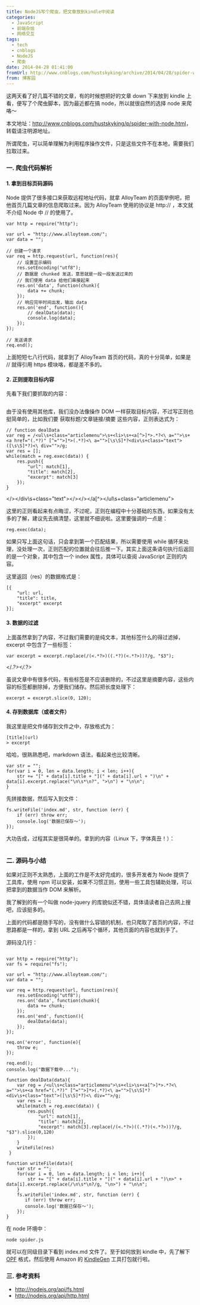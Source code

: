 ```yaml
---
title: NodeJS写个爬虫，把文章放到kindle中阅读
categories:
  - JavaScript
  - 前端杂烩
  - 网络交互
tags:
  - tech
  - cnblogs
  - NodeJS
  - 爬虫
date: 2014-04-28 01:41:00
fromUrl: http://www.cnblogs.com/hustskyking/archive/2014/04/28/spider-with-node.html
from: 博客园
---
```



<p>这两天看了好几篇不错的文章，有的时候想把好的文章 down 下来放到 kindle 上看，便写了个爬虫脚本，因为最近都在搞 node，所以就很自然的选择 node 来爬咯～</p>
<p>本文地址：<a href="http://www.cnblogs.com/hustskyking/p/spider-with-node.html">http://www.cnblogs.com/hustskyking/p/spider-with-node.html</a>，转载请注明源地址。</p>
<p>所谓爬虫，可以简单理解为利用程序操作文件，只是这些文件不在本地，需要我们拉取过来。</p>
<h3>一. 爬虫代码解析</h3>
<h4>1. 拿到目标页码源码</h4>
<p>Node 提供了很多接口来获取远程地址代码，就拿 AlloyTeam 的页面举例吧，把他首页几篇文章的信息爬取过来。因为 AlloyTeam 使用的协议是 http:// ，本文就不介绍 Node 中 // 的使用了。</p>

```
var http = require("http");

var url = "http://www.alloyteam.com/";
var data = "";

// 创建一个请求
var req = http.request(url, function(res){
    // 设置显示编码
    res.setEncoding("utf8");
    // 数据是 chunked 发送，意思就是一段一段发送过来的
    // 我们使用 data 给他们串接起来
    res.on('data', function(chunk){
        data += chunk;
    });
    // 响应完毕时间出发，输出 data
    res.on('end', function(){
        // dealData(data);
        console.log(data);
    });
});

// 发送请求
req.end();

```

<p>上面短短七八行代码，就拿到了 AlloyTeam 首页的代码，真的十分简单，如果是 // 就得引用 https 模块咯，都是差不多的。</p>
<h4>2. 正则提取目标内容</h4>
<p>先看下我们要抓取的内容：&nbsp;</p>
<p><img src="https://img.alicdn.com/tfs/TB1oyqGa_tYBeNjy1XdXXXXyVXa-300-300.png" loading="lazy" data-original="https://cdn.jsdelivr.net/gh/barretlee/blog/blog/src/blogimgs/2014/04/28/280127061279284.png" data-source="http://images.cnitblog.com/i/387325/201404/280127061279284.png" alt=""></p>
<p>由于没有使用其他库，我们没办法像操作 DOM 一样获取目标内容，不过写正则也挺简单的，比如我们要 获取标题/文章链接/摘要 这些内容，正则表达式为：</p>

```
// function dealData
var reg = /<ul\s+class="articlemenu">\s+<li>\s+<a[^>]*>.*?<\ a="">\s+<a href="(.*?)" [^="">]*>(.*?)<\ a="">[\s\S]*?<div\s+class="text">([\s\S]*?)<\ div="">/g;
var res = [];
while(match = reg.exec(data)) {
    res.push({
        "url": match[1],
        "title": match[2],
        "excerpt": match[3]
    });
}

```
</\></div\s+class="text"></\></a></\></a[^></li></ul\s+class="articlemenu">
<p>这里的正则看起来有点晦涩，不过呢，正则在编程中十分基础的东西，如果没有太多的了解，建议先去搞清楚，这里就不细说啦。这里要强调的一点是：</p>

```
reg.exec(data);

```

<p>如果只写上面这句话，只会拿到第一个匹配结果，所以需要使用 while 循环来处理，没处理一次，正则匹配的位置就会往后推一下。其实上面这条语句执行后返回的是一个对象，其中包含一个 index 属性，具体可以查阅 JavaScript 正则的内容。</p>
<p>这里返回（res）的数据格式是：</p>

```
[{
    "url: url,
    "title": title,
    "excerpt" excerpt
}];

```

<h4>3. 数据的过滤</h4>
<p>上面虽然拿到了内容，不过我们需要的是纯文本，其他标签什么的得过滤掉，excerpt 中包含了一些标签：</p>

```
var excerpt = excerpt.replace(/(<.*?>)((.*?)(<.*?>))?/g, "$3");

```
</.*?></.*?>
<p>虽说文章中有很多代码，有些标签是不应该删除的，不过这里是摘要内容，这些内容的标签都删除掉，方便我们储存。然后把长度处理下：</p>

```
excerpt = excerpt.slice(0, 120);

```

<h4>4. 存到数据库（或者文件）</h4>
<p>我这里是把文件储存到文件之中，存放格式为：</p>

```
[title](url)
> excerpt

```

<p>哈哈，很熟熟悉吧，markdown 语法，看起来也比较清晰。</p>

```
var str = "";
for(var i = 0, len = data.length; i < len; i++){
    str += "[" + data[i].title + "](" + data[i].url + ")\n" + data[i].excerpt.replace("\n\s*\n?", ">\n") + "\n\n";
}

```

<p>先拼接数据，然后写入到文件：</p>

```
fs.writeFile('index.md', str, function (err) {
    if (err) throw err;
    console.log('数据已保存～');
});

```

<p>大功告成，过程其实是很简单的。拿到的内容（Linux 下，字体真丑！）：</p>
<p><img src="https://img.alicdn.com/tfs/TB1oyqGa_tYBeNjy1XdXXXXyVXa-300-300.png" loading="lazy" data-original="https://cdn.jsdelivr.net/gh/barretlee/blog/blog/src/blogimgs/2014/04/28/280128134707391.png" data-source="http://images.cnitblog.com/i/387325/201404/280128134707391.png" alt=""></p>
<h3>二. 源码与小结</h3>
<p>如果对正则不太熟悉，上面的工作是不太好完成的，很多开发者为 Node 提供了工具库，使用 npm 可以安装，如果不习惯正则，使用一些工具包辅助处理，可以把拿到的数据当作 DOM 来解析。</p>
<p>我了解到的有一个叫做 node-jquery 的库貌似还不错，具体请读者自己去网上搜吧，应该挺多的。</p>
<p>上面的代码都是随手写的，没有做什么容错的机制，也只爬取了首页的内容，不过思路都是一样的，拿到 URL 之后再写个循环，其他页面的内容也就到手了。</p>
<p>源码没几行：</p>

```

var http = require("http");
var fs = require("fs");

var url = "http://www.alloyteam.com/";
var data = "";

var req = http.request(url, function(res){
    res.setEncoding("utf8");
    res.on('data', function(chunk){
        data += chunk;
    });
    res.on('end', function(){
        dealData(data);
    });
});

req.on('error', function(e){
    throw e;
});

req.end();
console.log("数据下载中...");

function dealData(data){
    var reg = /<ul\s+class="articlemenu">\s+<li>\s+<a[^>]*>.*?<\ a="">\s+<a href="(.*?)" [^="">]*>(.*?)<\ a="">[\s\S]*?<div\s+class="text">([\s\S]*?)<\ div="">/g;
    var res = [];
    while(match = reg.exec(data)) {
        res.push({
            "url": match[1],
            "title": match[2],
            "excerpt": match[3].replace(/(<.*?>)((.*?)(<.*?>))?/g, "$3").slice(0,120)
        });
    }
    writeFile(res)
 }

function writeFile(data){
    var str = "";
    for(var i = 0, len = data.length; i < len; i++){
        str += "[" + data[i].title + "](" + data[i].url + ")\n>" + data[i].excerpt.replace(/\n\s*\n?/g, "\n>") + "\n\n";
    }
    fs.writeFile('index.md', str, function (err) {
       if (err) throw err;
       console.log('数据已保存～');
    });
}
```
<p>在 node 环境中：</p>

```
node spider.js

```

<p>就可以在同级目录下看到 index.md 文件了。至于如何放到 kindle 中，先了解下 <a href="http://www.idpf.org/epub/20/spec/OPF_2.0.1_draft.htm" target="_blank">OPF</a> 格式，然后使用 Amazon 的 <a href="http://www.amazon.com/gp/feature.html?ie=UTF8<docId=1000765211" target="_blank">KindleGen</a> 工具打包就行啦。</p>
<h3>三. 参考资料</h3>
<ul>
<li><a href="http://nodejs.org/api/fs.html">http://nodejs.org/api/fs.html</a></li>
<li><a href="http://nodejs.org/api/http.html">http://nodejs.org/api/http.html</a></li>
</ul>

